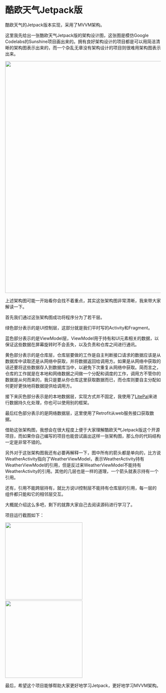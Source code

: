 # 酷欧天气Jetpack版
酷欧天气的Jetpack版本实现，采用了MVVM架构。

这里我先给出一张酷欧天气Jetpack版的架构设计图，这张图是模仿Google Codelabs的Sunshine项目画出来的。拥有良好架构设计的项目都是可以用简洁清晰的架构图表示出来的，而一个杂乱无章没有架构设计的项目则很难用架构图表示出来。

<img src="https://raw.githubusercontent.com/guolindev/coolweatherjetpack/master/images/architecture.jpg" width="750" />

上述架构图可能一开始看你会找不着重点，其实这张架构图非常清晰，我来带大家解读一下。

首先我们通过这张架构图成功将程序分为了若干层。

绿色部分表示的是UI控制层，这部分就是我们平时写的Activity和Fragment。

蓝色部分表示的是ViewModel层，ViewModel用于持有和UI元素相关的数据，以保证这些数据在屏幕旋转时不会丢失，以及负责和仓库之间进行通讯。

黄色部分表示的是仓库层，仓库层要做的工作是自主判断接口请求的数据应该是从数据库中读取还是从网络中获取，并将数据返回给调用方。如果是从网络中获取的话还要将这些数据存入到数据库当中，以避免下次重复从网络中获取。简而言之，仓库的工作就是在本地和网络数据之间做一个分配和调度的工作，调用方不管你的数据是从何而来的，我只是要从你仓库这里获取数据而已，而仓库则要自主分配如何更好更快地将数据提供给调用方。

接下来灰色部分表示是的本地数据层，实现方式并不固定，我使用了<a href="https://github.com/LitePalFramework/LitePal" target="_blank">LitePal</a>来进行数据持久化处理，你也可以使用别的框架。

最后红色部分表示的是网络数据层，这里使用了Retrofit从web服务接口获取数据。

借助这张架构图，我想会在很大程度上便于大家理解酷欧天气Jetpack版这个开源项目，而如果你自己编写的项目也能尝试画出这样一张架构图，那么你的代码结构一定是非常不错的。

另外对于这张架构图我还有必要再解释一下，图中所有的箭头都是单向的，比方说WeatherActivity指向了WeatherViewModel，表示WeatherActivity持有WeatherViewModel的引用，但是反过来WeatherViewModel不能持有WeatherActivity的引用。其他的几层也是一样的道理，一个箭头就表示持有一个引用。

还有，引用不能跨层持有，就比方说UI控制层不能持有仓库层的引用，每一层的组件都只能和它的相邻层交互。

大概就介绍这么多吧，剩下的就靠大家自己去阅读源码进行学习了。

项目运行截图如下：

<img src="https://raw.githubusercontent.com/guolindev/coolweatherjetpack/master/images/Screenshot_1.png" width="250" />&nbsp;&nbsp;&nbsp;&nbsp; &nbsp;&nbsp;&nbsp;&nbsp; &nbsp;&nbsp;<img src="https://raw.githubusercontent.com/guolindev/coolweatherjetpack/master/images/Screenshot_2.png" width="250" />

最后，希望这个项目能够帮助大家更好地学习Jetpack，更好地学习MVVM架构。
